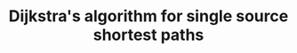---
title: "Dijkstra's algorithm for single source shortest paths"
published: true
morea_id: reading-screencast-18c
morea_summary: "Dijkstra's algorithm"
morea_type: reading
morea_sort_order: 3
morea_url: http://www.youtube.com/watch?v=0wfNtfhHlqE
morea_labels:
 - Screencast
 - Suthers
 - 20 min
---